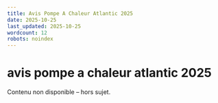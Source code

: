 ```yaml
---
title: Avis Pompe A Chaleur Atlantic 2025
date: 2025-10-25
last_updated: 2025-10-25
wordcount: 12
robots: noindex
---
```


# avis pompe a chaleur atlantic 2025

Contenu non disponible – hors sujet.
